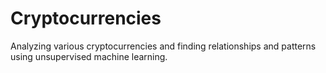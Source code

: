 # Cryptocurrencies
Analyzing various cryptocurrencies and finding relationships and patterns using unsupervised machine learning.
